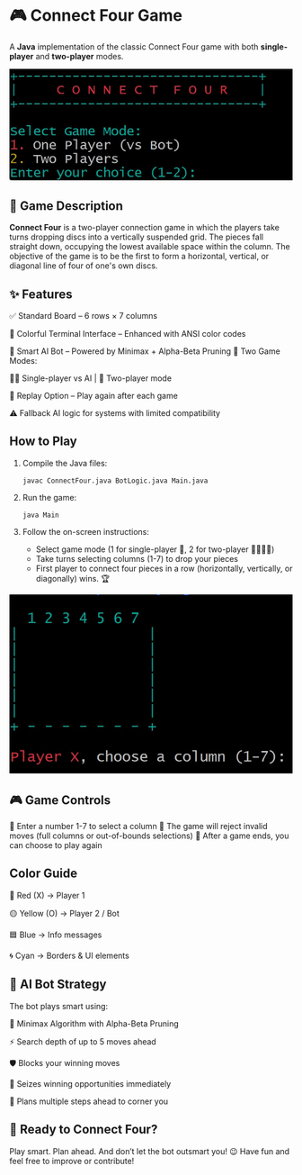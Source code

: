 # 🎮 Connect Four Game 

A **Java** implementation of the classic Connect Four game with both **single-player** and **two-player** modes.

![main menu](assets/mainMenu.jpg)

## 🧩 Game Description

**Connect Four** is a two-player connection game in which the players take turns dropping discs into a vertically suspended grid. 
The pieces fall straight down, occupying the lowest available space within the column. 
The objective of the game is to be the first to form a horizontal, vertical, or diagonal line of four of one's own discs.

## ✨ Features

✅ Standard Board – 6 rows × 7 columns

🎨 Colorful Terminal Interface – Enhanced with ANSI color codes

🧠 Smart AI Bot – Powered by Minimax + Alpha-Beta Pruning
👫 Two Game Modes:

🧍‍♂️ Single-player vs AI | 👬 Two-player mode

🔁 Replay Option – Play again after each game

⚠️ Fallback AI logic for systems with limited compatibility

## How to Play

1. Compile the Java files:

   ```
   javac ConnectFour.java BotLogic.java Main.java
   ```

2. Run the game:

   ```
   java Main
   ```

3. Follow the on-screen instructions:
   - Select game mode (1 for single-player 🤖, 2 for two-player 🧍‍♂️🧍‍♂️)
   - Take turns selecting columns (1-7) to drop your pieces
   - First player to connect four pieces in a row (horizontally, vertically, or diagonally) wins. 🏆

![first round](assets/firstRound.jpg)
## 🎮 Game Controls

🔢 Enter a number 1-7 to select a column
🚫 The game will reject invalid moves (full columns or out-of-bounds selections)
🔄 After a game ends, you can choose to play again

## Color Guide

🔴 Red (X) → Player 1

🟡 Yellow (O) → Player 2 / Bot

🟦 Blue → Info messages

🌀 Cyan → Borders & UI elements

## 🤖 AI Bot Strategy
The bot plays smart using:

🧠 Minimax Algorithm with Alpha-Beta Pruning

⚡ Search depth of up to 5 moves ahead

🛡️ Blocks your winning moves

🚀 Seizes winning opportunities immediately

🧩 Plans multiple steps ahead to corner you


## 🚀 Ready to Connect Four?

Play smart. Plan ahead. And don’t let the bot outsmart you! 😉
Have fun and feel free to improve or contribute!